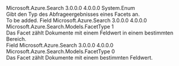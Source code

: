 <Type Name="FacetType" FullName="Microsoft.Azure.Search.Models.FacetType">
  <TypeSignature Language="C#" Value="public enum FacetType" />
  <TypeSignature Language="ILAsm" Value=".class public auto ansi sealed FacetType extends System.Enum" />
  <TypeSignature Language="DocId" Value="T:Microsoft.Azure.Search.Models.FacetType" />
  <TypeSignature Language="VB.NET" Value="Public Enum FacetType" />
  <TypeSignature Language="F#" Value="type FacetType = " />
  <AssemblyInfo>
    <AssemblyName>Microsoft.Azure.Search</AssemblyName>
    <AssemblyVersion>3.0.0.0</AssemblyVersion>
    <AssemblyVersion>4.0.0.0</AssemblyVersion>
  </AssemblyInfo>
  <Base>
    <BaseTypeName>System.Enum</BaseTypeName>
  </Base>
  <Docs>
    <summary>
            Gibt den Typ des Abfrageergebnisses eines Facets an.
            </summary>
    <remarks>To be added.</remarks>
  </Docs>
  <Members>
    <Member MemberName="Range">
      <MemberSignature Language="C#" Value="Range" />
      <MemberSignature Language="ILAsm" Value=".field public static literal valuetype Microsoft.Azure.Search.Models.FacetType Range = int32(1)" />
      <MemberSignature Language="DocId" Value="F:Microsoft.Azure.Search.Models.FacetType.Range" />
      <MemberSignature Language="VB.NET" Value="Range" />
      <MemberSignature Language="F#" Value="Range = 1" Usage="Microsoft.Azure.Search.Models.FacetType.Range" />
      <MemberType>Field</MemberType>
      <AssemblyInfo>
        <AssemblyName>Microsoft.Azure.Search</AssemblyName>
        <AssemblyVersion>3.0.0.0</AssemblyVersion>
        <AssemblyVersion>4.0.0.0</AssemblyVersion>
      </AssemblyInfo>
      <ReturnValue>
        <ReturnType>Microsoft.Azure.Search.Models.FacetType</ReturnType>
      </ReturnValue>
      <MemberValue>1</MemberValue>
      <Docs>
        <summary>
            Das Facet zählt Dokumente mit einem Feldwert in einem bestimmten Bereich.
            </summary>
      </Docs>
    </Member>
    <Member MemberName="Value">
      <MemberSignature Language="C#" Value="Value" />
      <MemberSignature Language="ILAsm" Value=".field public static literal valuetype Microsoft.Azure.Search.Models.FacetType Value = int32(0)" />
      <MemberSignature Language="DocId" Value="F:Microsoft.Azure.Search.Models.FacetType.Value" />
      <MemberSignature Language="VB.NET" Value="Value" />
      <MemberSignature Language="F#" Value="Value = 0" Usage="Microsoft.Azure.Search.Models.FacetType.Value" />
      <MemberType>Field</MemberType>
      <AssemblyInfo>
        <AssemblyName>Microsoft.Azure.Search</AssemblyName>
        <AssemblyVersion>3.0.0.0</AssemblyVersion>
        <AssemblyVersion>4.0.0.0</AssemblyVersion>
      </AssemblyInfo>
      <ReturnValue>
        <ReturnType>Microsoft.Azure.Search.Models.FacetType</ReturnType>
      </ReturnValue>
      <MemberValue>0</MemberValue>
      <Docs>
        <summary>
            Das Facet zählt Dokumente mit einem bestimmten Feldwert.
            </summary>
      </Docs>
    </Member>
  </Members>
</Type>